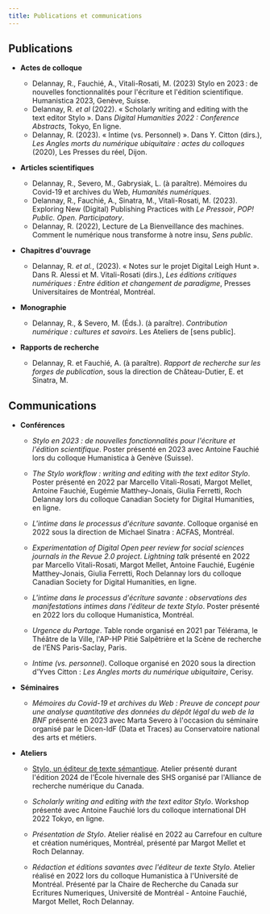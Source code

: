 ```yaml
---
title: Publications et communications
---
```


## Publications

- **Actes de colloque**

    - Delannay, R., Fauchié, A., Vitali-Rosati, M. (2023) Stylo en 2023 : de nouvelles fonctionnalités pour l'écriture et l'édition scientifique. Humanistica 2023, Genève, Suisse.
    - Delannay, R. *et al* (2022). « Scholarly writing and editing with the text editor Stylo ». Dans _Digital Humanities 2022 : Conference Abstracts_, Tokyo, En ligne.
    - Delannay, R. (2023). « Intime (vs. Personnel) ». Dans Y. Citton (dirs.), _Les Angles morts du numérique ubiquitaire : actes du colloques_ (2020), Les Presses du réel, Dijon.

- **Articles scientifiques**

    - Delannay, R., Severo, M., Gabrysiak, L. (à paraître). Mémoires du Covid-19 et archives du Web, *Humanités numériques*.
    - Delannay, R., Fauchié, A., Sinatra, M., Vitali-Rosati, M. (2023). Exploring New (Digital) Publishing Practices with *Le Pressoir*, *POP! Public. Open. Participatory*.
    - Delannay, R. (2022), Lecture de La Bienveillance des machines. Comment le numérique nous transforme à notre insu, *Sens public*.

- **Chapitres d'ouvrage**

    - Delannay, R. *et al.*, (2023). « Notes sur le projet Digital Leigh Hunt ». Dans R. Alessi et M. Vitali-Rosati (dirs.), _Les éditions critiques numériques : Entre édition et changement de paradigme_, Presses Universitaires de Montréal, Montréal.

- **Monographie**

    - Delannay, R., & Severo, M. (Éds.). (à paraître). _Contribution numérique : cultures et savoirs_. Les Ateliers de [sens public].

- **Rapports de recherche**

    - Delannay, R. et Fauchié, A. (à paraître). *Rapport de recherche sur les forges de publication*, sous la direction de Château-Dutier, E. et Sinatra, M.

## Communications

- **Conférences**

    - *Stylo en 2023 : de nouvelles fonctionnalités pour l'écriture et l'édition scientifique*. Poster présenté en 2023 avec Antoine Fauchié lors du colloque Humanistica à Genève (Suisse).

    - *The Stylo workflow : writing and editing with the text editor Stylo*. Poster présenté en 2022 par Marcello Vitali-Rosati, Margot Mellet, Antoine Fauchié, Eugémie Matthey-Jonais, Giulia Ferretti, Roch Delannay lors du colloque Canadian Society for Digital Humanities, en ligne.

    - *L'intime dans le processus d'écriture savante*. Colloque organisé en 2022 sous la direction de Michael Sinatra : ACFAS, Montréal.

    - *Experimentation of Digital Open peer review for social sciences journals in the Revue 2.0 project*. *Lightning talk* présenté en 2022 par Marcello Vitali-Rosati, Margot Mellet, Antoine Fauchié, Eugénie Matthey-Jonais, Giulia Ferretti, Roch Delannay lors du colloque Canadian Society for Digital Humanities, en ligne.

    - *L'intime dans le processus d'écriture savante : observations des manifestations intimes dans l'éditeur de texte Stylo*. Poster présenté en 2022 lors du colloque Humanistica, Montréal.

    - *Urgence du Partage*. Table ronde organisé en 2021 par Télérama, le Théâtre de la Ville, l'AP-HP Pitié Salpêtrière et la Scène de recherche de l’ENS Paris-Saclay, Paris.

    - *Intime (vs. personnel)*. Colloque organisé en 2020 sous la direction d'Yves Citton : _Les Angles morts du numérique ubiquitaire_, Cerisy.

- **Séminaires**

    - *Mémoires du Covid-19 et archives du Web : Preuve de concept pour une analyse quantitative des données du dépôt légal du web de la BNF* présenté en 2023 avec Marta Severo à l'occasion du séminaire organisé par le Dicen-IdF (Data et Traces) au Conservatoire national des arts et métiers.

- **Ateliers**

    - [Stylo, un éditeur de texte sémantique](https://hss24.netlify.app/stylo/).
    Atelier présenté durant l'édition 2024 de l'École hivernale des SHS organisé par l'Alliance de recherche numérique du Canada.

    - *Scholarly writing and editing with the text editor Stylo*. Workshop présenté avec Antoine Fauchié lors du colloque international DH 2022 Tokyo, en ligne.

    - *Présentation de Stylo*. Atelier réalisé en 2022 au Carrefour en culture et création numériques, Montréal, présenté par Margot Mellet et Roch Delannay.

    - *Rédaction et éditions savantes avec l'éditeur de texte Stylo*. Atelier réalisé en 2022 lors du colloque Humanistica à l'Université de Montréal. Présenté par la Chaire de Recherche du Canada sur Ecritures Numeriques, Université de Montréal - Antoine Fauchié, Margot Mellet, Roch Delannay.